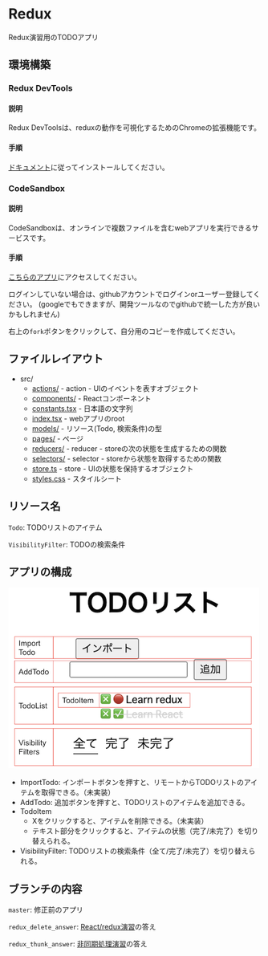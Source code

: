 # Redux

Redux演習用のTODOアプリ

## 環境構築

### Redux DevTools

#### 説明

Redux DevToolsは、reduxの動作を可視化するためのChromeの拡張機能です。

#### 手順

[ドキュメント](https://chrome.google.com/webstore/detail/redux-devtools/lmhkpmbekcpmknklioeibfkpmmfibljd?hl=en)に従ってインストールしてください。

### CodeSandbox

#### 説明

CodeSandboxは、オンラインで複数ファイルを含むwebアプリを実行できるサービスです。

#### 手順

[こちらのアプリ](https://codesandbox.io/s/runtime-breeze-k7ku4h)にアクセスしてください。

ログインしていない場合は、githubアカウントでログインorユーザー登録してください。
(googleでもできますが、開発ツールなのでgithubで統一した方が良いかもしれません)

右上の`fork`ボタンをクリックして、自分用のコピーを作成してください。

## ファイルレイアウト

- src/
  - [actions/](./src/actions/) - action - UIのイベントを表すオブジェクト
  - [components/](./src/components/) - Reactコンポーネント
  - [constants.tsx](./src/constants.tsx) - 日本語の文字列
  - [index.tsx](./src/index.tsx) - webアプリのroot
  - [models/](./src/models/) - リソース(Todo, 検索条件)の型
  - [pages/](./src/pages/) - ページ
  - [reducers/](./src/reducers/) - reducer - storeの次の状態を生成するための関数
  - [selectors/](./src/selectors/) - selector - storeから状態を取得するための関数
  - [store.ts](./src/store.ts) - store - UIの状態を保持するオブジェクト
  - [styles.css](./src/styles.css) - スタイルシート

## リソース名

`Todo`: TODOリストのアイテム

`VisibilityFilter`: TODOの検索条件

## アプリの構成

![](./react_components.png)

- ImportTodo: インポートボタンを押すと、リモートからTODOリストのアイテムを取得できる。（未実装）
- AddTodo: 追加ボタンを押すと、TODOリストのアイテムを追加できる。
- TodoItem
  - Xをクリックすると、アイテムを削除できる。（未実装）
  - テキスト部分をクリックすると、アイテムの状態（完了/未完了）を切り替えられる。
- VisibilityFilter: TODOリストの検索条件（全て/完了/未完了）を切り替えられる。

## ブランチの内容

`master`: 修正前のアプリ

`redux_delete_answer`: [React/redux演習](../docs/redux/contents/11_react_redux_exercise.md)の答え

`redux_thunk_answer`: [非同期処理演習](../docs/redux/contents/14_async_exercise.md)の答え
